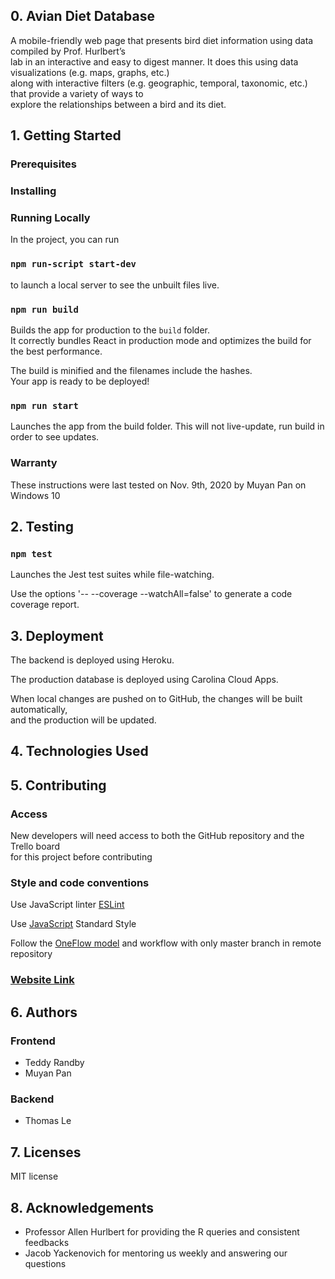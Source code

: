 ## 0. Avian Diet Database

A mobile-friendly web page that presents bird diet information using  data compiled by Prof. Hurlbert’s <br />lab in an interactive and easy to digest manner. It does this using data visualizations (e.g. maps, graphs, etc.)<br /> along with interactive filters (e.g. geographic, temporal, taxonomic, etc.) that provide a variety of ways to <br />explore the relationships between a bird and its diet.

## 1. Getting Started
### Prerequisites
### Installing
### Running Locally
In the project, you can run 

### `npm run-script start-dev`

to launch a local server to see the unbuilt files live.

### `npm run build`

Builds the app for production to the `build` folder.<br />
It correctly bundles React in production mode and optimizes the build for the best performance.

The build is minified and the filenames include the hashes.<br />
Your app is ready to be deployed!

### `npm run start`

Launches the app from the build folder. This will not live-update, run build in order to see updates.



### Warranty
These instructions were last tested on Nov. 9th, 2020 by Muyan Pan on Windows 10

## 2. Testing 
### `npm test`

Launches the Jest test suites while file-watching.<br />

Use the options '-- --coverage --watchAll=false' to generate a code coverage report.

## 3. Deployment

The backend is deployed using Heroku.

The production database is deployed using Carolina Cloud Apps. 

When local changes are pushed on to GitHub, the changes will be built automatically,<br /> and the production will be updated. 


## 4. Technologies Used

## 5. Contributing
### Access
New developers will need access to both the GitHub repository and the Trello board <br />for this project before contributing
### Style and code conventions
Use JavaScript linter [ESLint](https://eslint.org/)

Use [JavaScript](https://standardjs.com/) Standard Style

Follow the [OneFlow model](https://www.endoflineblog.com/oneflow-a-git-branching-model-and-workflow) and workflow with only master branch in remote repository

### [Website Link](https://comp523fa2020.github.io/Overview/)

## 6. Authors

### Frontend
- Teddy Randby
- Muyan Pan

### Backend
- Thomas Le

## 7. Licenses

MIT license

## 8. Acknowledgements

- Professor Allen Hurlbert for providing the R queries and consistent feedbacks
- Jacob Yackenovich for mentoring us weekly and answering our questions
 